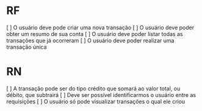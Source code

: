 # RF
[ ] O usuário deve pode criar uma nova transação
[ ] O usuário deve poder obter um resumo de sua conta
[ ] O usuário deve poder listar todas as transações que já ocorreram
[ ] O usuário deve poder realizar uma transação única

# RN
[ ] A transação pode ser do tipo crédito que somará ao valor total, ou débito, que subtrairá
[ ] Deve ser possível identificarmos o usuário entre as requisições
[ ] O usuário só pode visualizar transações o qual ele criou
